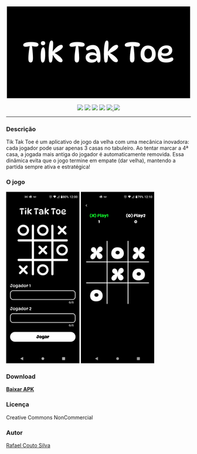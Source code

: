 <p align="center">
   <img src="./assets/readme/logo.png"> 
</p>
<p align="center">
<span>
    <img src="https://img.shields.io/badge/dart-%230175C2.svg?style=for-the-badge&logo=dart&logoColor=white">
    <img src="https://img.shields.io/badge/flutter-%230175C2.svg?style=for-the-badge&logo=flutter&logoColor=white">
    <img src="https://img.shields.io/badge/mobile-%230175C2.svg?style=for-the-badge&logoColor=white">
    <img src="https://img.shields.io/badge/android-%230175C2.svg?style=for-the-badge&logoColor=white">
    <a href="./LICENSE">
        <img src="https://img.shields.io/badge/licença-CCNC-blue?style=for-the-badge">
    </a>
    <img src="https://img.shields.io/badge/mantido-sim-blue?style=for-the-badge">
</span>
</p>
<hr></hr>
<h3>Descrição</h3>
<p>
    Tik Tak Toe é um aplicativo de jogo da velha com uma mecânica inovadora: cada jogador pode usar apenas 3 casas no tabuleiro. Ao tentar marcar a 4ª casa, a jogada mais antiga do jogador é automaticamente removida. Essa dinâmica evita que o jogo termine em empate (dar velha), mantendo a partida sempre ativa e estratégica!
</p>
<h3>O jogo</h3>
<p>
<img src="./assets/readme/screen1.jpg" width="200">
<img src="./assets/readme/screen2.jpg" width="200">
</p>
<h3>Download</h3>
<a href="https://drive.google.com/drive/folders/1WlFFn392W-Zwui3td-06KCF2FUtdFkuc?usp=sharing">
    <strong>
        <p>Baixar APK</p>
    </strong>
</a>
<h3>Licença</h3>
<p>Creative Commons NonCommercial</p>
<h3>Autor</h3>
<a href="https://www.linkedin.com/in/rafa-couto/"> 
    <p>Rafael Couto Silva</p>
</a>
